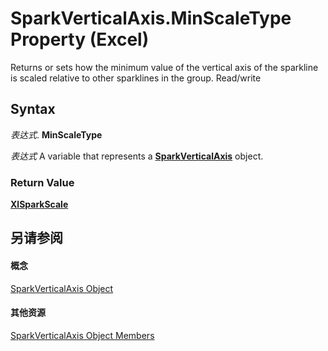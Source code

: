 
# SparkVerticalAxis.MinScaleType Property (Excel)

Returns or sets how the minimum value of the vertical axis of the sparkline is scaled relative to other sparklines in the group. Read/write


## Syntax

 _表达式_. **MinScaleType**

 _表达式_ A variable that represents a **[SparkVerticalAxis](27c34337-b8a9-cdad-1716-343cea54cc87.md)** object.


### Return Value

 **[XlSparkScale](6fe94fa8-1d81-e177-332f-7a85120d0e44.md)**


## 另请参阅


#### 概念


[SparkVerticalAxis Object](27c34337-b8a9-cdad-1716-343cea54cc87.md)
#### 其他资源


[SparkVerticalAxis Object Members](http://msdn.microsoft.com/library/208397cb-914f-b22d-db78-d691e71b6722%28Office.15%29.aspx)